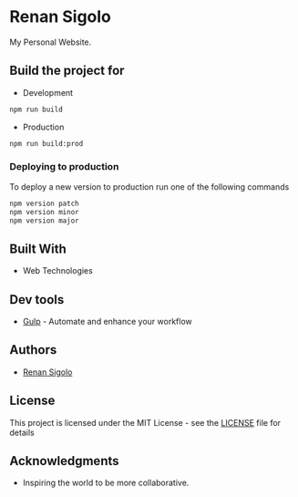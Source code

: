 # Renan Sigolo

My Personal Website.

## Build the project for

- Development

```bash
npm run build
``` 

- Production

```bash
npm run build:prod
``` 

### Deploying to production

To deploy a new version to production run one of the following commands

```bash
npm version patch
npm version minor
npm version major
```

## Built With

- Web Technologies

## Dev tools

- [Gulp](https://gulpjs.com/) - Automate and enhance your workflow

## Authors

- [Renan Sigolo](https://github.com/renansigolo)

## License

This project is licensed under the MIT License - see the [LICENSE](LICENSE) file for details

## Acknowledgments

- Inspiring the world to be more collaborative.
